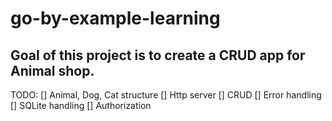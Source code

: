 # go-by-example-learning

## Goal of this project is to create a CRUD app for Animal shop.

TODO:
[] Animal, Dog, Cat structure
[] Http server
[] CRUD
[] Error handling
[] SQLite handling
[] Authorization
